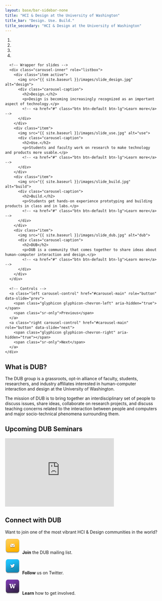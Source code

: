 ```yaml
---
layout: base/bar-sidebar-none
title: "HCI & Design at the University of Washington"
title_bar: "Design. Use. Build."
title_secondary: "HCI & Design at the University of Washington"
---
```


<!-- Carousel -->
<div class="row" id="carousel">
  <div class="col-md-12">
    <div id="carousel-main" class="carousel slide" data-ride="carousel">
      <!-- Indicators -->
      <ol class="carousel-indicators">
        <li data-target="#carousel-example-generic" data-slide-to="0" class="active"></li>
        <li data-target="#carousel-example-generic" data-slide-to="1"></li>
        <li data-target="#carousel-example-generic" data-slide-to="2"></li>
        <li data-target="#carousel-example-generic" data-slide-to="3"></li>
      </ol>

      <!-- Wrapper for slides -->
      <div class="carousel-inner" role="listbox">
        <div class="item active">
          <img src="{{ site.baseurl }}/images/slide_design.jpg" alt="design">
          <div class="carousel-caption">
            <h2>Design.</h2>
            <p>Design is becoming increasingly recognized as an important aspect of technology.</p>
            <!-- <a href="#" class="btn btn-default btn-lg">Learn more</a> -->
          </div>
        </div>
        <div class="item">
          <img src="{{ site.baseurl }}/images/slide_use.jpg" alt="use">
          <div class="carousel-caption">
            <h2>Use.</h2>
            <p>Students and faculty work on research to make technology and products more usable.</p>
            <!-- <a href="#" class="btn btn-default btn-lg">Learn more</a> -->
          </div>
        </div>
        <div class="item">
          <img src="{{ site.baseurl }}/images/slide_build.jpg" alt="build">
          <div class="carousel-caption">
            <h2>Build.</h2>
            <p>Students get hands-on experience prototyping and building products in class and in labs.</p>
            <!-- <a href="#" class="btn btn-default btn-lg">Learn more</a> -->
          </div>
        </div>
        <div class="item">
          <img src="{{ site.baseurl }}/images/slide_dub.jpg" alt="dub">
          <div class="carousel-caption">
            <h2>DUB</h2>
            <p>DUB is a community that comes together to share ideas about human-computer interaction and design.</p>
            <!-- <a href="#" class="btn btn-default btn-lg">Learn more</a> -->
          </div>
        </div>
      </div>

      <!-- Controls -->
      <a class="left carousel-control" href="#carousel-main" role="button" data-slide="prev">
        <span class="glyphicon glyphicon-chevron-left" aria-hidden="true"></span>
        <span class="sr-only">Previous</span>
      </a>
      <a class="right carousel-control" href="#carousel-main" role="button" data-slide="next">
        <span class="glyphicon glyphicon-chevron-right" aria-hidden="true"></span>
        <span class="sr-only">Next</span>
      </a>
    </div>
  </div>
</div>
<!-- Carousel End -->

<!-- Footer -->
<div class="row" id="footer">
  <div class="col-md-4">
    <section>
      <h2>What is DUB?</h2>      
      <p>The DUB group is a grassroots, opt-in alliance of faculty, students, researchers, and industry affiliates interested in human-computer interaction and design at the University of Washington.</p>
      <p>The mission of DUB is to bring together an interdisciplinary set of people to discuss issues, share ideas, collaborate on research projects, and discuss teaching concerns related to the interaction between people and computers and major socio-technical phenomena surrounding them.</p>
      </section>
  </div>
  <div class="col-md-4">
    <section>
      <h2>Upcoming DUB Seminars</h2>      
      <iframe src="http://www.google.com/calendar/embed?title=Upcoming%20dub%20meetings&amp;showTitle=0&amp;showDate=0&amp;showTabs=0&amp;mode=AGENDA&amp;height=600&amp;wkst=1&amp;bgcolor=%23FFFFFF&amp;src=designusebuild%40gmail.com&amp;color=%23A32929" style=" border-width:0 " width="360" height="225" frameborder="0" scrolling="no"></iframe>
    </section>
  </div>
  <div class="col-md-4">
    <section>
      <h2>Connect with DUB</h2>
      <p>Want to join one of the most vibrant HCI & Design communities in the world?</p>
      <p><a href="/mailinglists.html"><img src="logos/E-mail.png" alt="e-mail"></a>&nbsp;&nbsp;<strong>Join</strong> the DUB mailing list.</p>
      <p><a href="http://twitter.com/#!/uwdub"><img src="logos/Twitter.png" alt="twitter"></a>&nbsp;&nbsp;<strong>Follow</strong> us on Twitter.</p>
      <p><a href="/gettinginvolved.html"><img src="logos/UW.png" alt="u dub"></a>&nbsp;&nbsp;<strong>Learn</strong> how to get involved.</p>
    </section>
  </div>
</div>
<!-- Footer End -->
